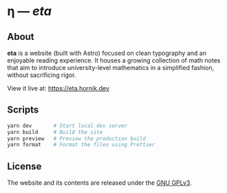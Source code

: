 # η — _eta_

## About

**eta** is a website (built with Astro) focused on clean typography and an enjoyable reading experience. It houses a growing collection of math notes that aim to introduce university-level mathematics in a simplified fashion, without sacrificing rigor.

View it live at: https://eta.hornik.dev

## Scripts

```bash
yarn dev       # Start local dev server
yarn build     # Build the site
yarn preview   # Preview the production build
yarn format    # Format the files using Prettier
```

## License

The website and its contents are released under the [GNU GPLv3](./LICENSE).
